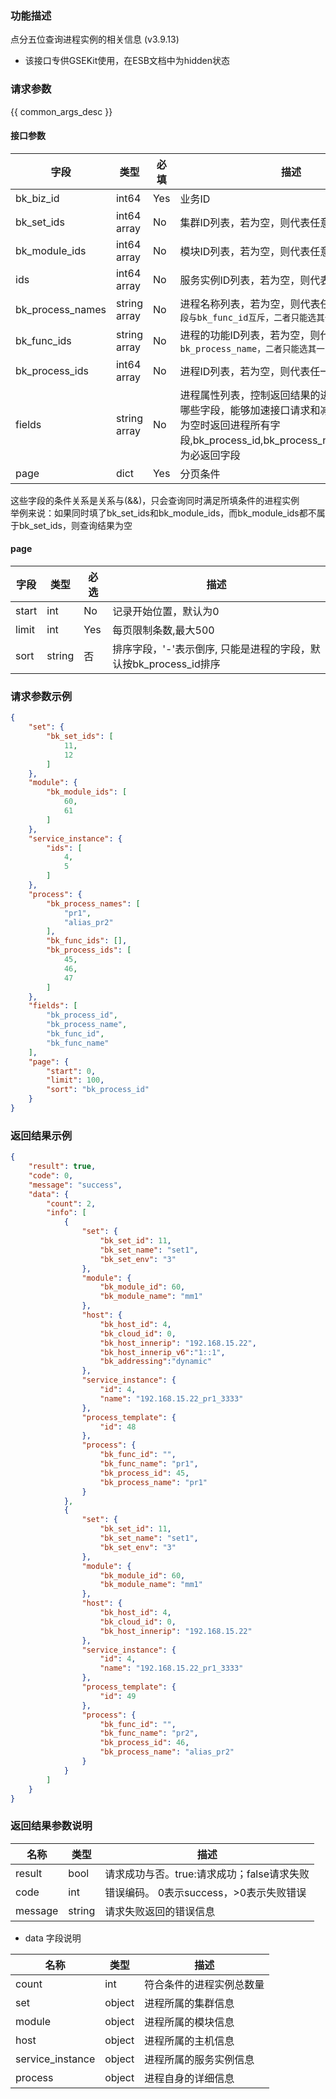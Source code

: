 ### 功能描述

点分五位查询进程实例的相关信息 (v3.9.13)

- 该接口专供GSEKit使用，在ESB文档中为hidden状态

### 请求参数

{{ common_args_desc }}

#### 接口参数

|字段|类型|必填|描述|
|---|---|---|---|
| bk_biz_id  | int64       | Yes      | 业务ID |
|bk_set_ids|int64 array|No|集群ID列表，若为空，则代表任意一集群|
|bk_module_ids|int64 array|No|模块ID列表，若为空，则代表任意一模块|
|ids|int64 array|No|服务实例ID列表，若为空，则代表任意一实例||
|bk_process_names|string array|No|进程名称列表，若为空，则代表任意一进程。`该字段与bk_func_id互斥，二者只能选其一，不能同时有值`|
|bk_func_ids|string array|No|进程的功能ID列表，若为空，则代表任一进程。`bk_process_name，二者只能选其一，不能同时有值`|
|bk_process_ids|int64 array|No|进程ID列表，若为空，则代表任一进程|
|fields|string array|No|进程属性列表，控制返回结果的进程实例信息里有哪些字段，能够加速接口请求和减少网络流量传输<br>为空时返回进程所有字段,bk_process_id,bk_process_name,bk_func_id为必返回字段|
|page|dict|Yes|分页条件|

这些字段的条件关系是关系与(&amp;&amp;)，只会查询同时满足所填条件的进程实例<br>
举例来说：如果同时填了bk_set_ids和bk_module_ids，而bk_module_ids都不属于bk_set_ids，则查询结果为空

#### page

| 字段  | 类型 |必选| 描述 |
| ---  | ---  | ---  | --- |
| start|int|No|记录开始位置，默认为0 |
| limit|int|Yes|每页限制条数,最大500 |
| sort  | string | 否   | 排序字段，'-'表示倒序, 只能是进程的字段，默认按bk_process_id排序 |


### 请求参数示例

``` json
{
    "set": {
        "bk_set_ids": [
            11,
            12
        ]
    },
    "module": {
        "bk_module_ids": [
            60,
            61
        ]
    },
    "service_instance": {
        "ids": [
            4,
            5
        ]
    },
    "process": {
        "bk_process_names": [
            "pr1",
            "alias_pr2"
        ],
        "bk_func_ids": [],
        "bk_process_ids": [
            45,
            46,
            47
        ]
    },
    "fields": [
        "bk_process_id",
        "bk_process_name",
        "bk_func_id",
        "bk_func_name"
    ],
    "page": {
        "start": 0,
        "limit": 100,
        "sort": "bk_process_id"
    }
}
```

### 返回结果示例
``` json
{
    "result": true,
    "code": 0,
    "message": "success",
    "data": {
        "count": 2,
        "info": [
            {
                "set": {
                    "bk_set_id": 11,
                    "bk_set_name": "set1",
                    "bk_set_env": "3"
                },
                "module": {
                    "bk_module_id": 60,
                    "bk_module_name": "mm1"
                },
                "host": {
                    "bk_host_id": 4,
                    "bk_cloud_id": 0,
                    "bk_host_innerip": "192.168.15.22",
                    "bk_host_innerip_v6":"1::1",
                    "bk_addressing":"dynamic"
                },
                "service_instance": {
                    "id": 4,
                    "name": "192.168.15.22_pr1_3333"
                },
                "process_template": {
                    "id": 48
                },
                "process": {
                    "bk_func_id": "",
                    "bk_func_name": "pr1",
                    "bk_process_id": 45,
                    "bk_process_name": "pr1"
                }
            },
            {
                "set": {
                    "bk_set_id": 11,
                    "bk_set_name": "set1",
                    "bk_set_env": "3"
                },
                "module": {
                    "bk_module_id": 60,
                    "bk_module_name": "mm1"
                },
                "host": {
                    "bk_host_id": 4,
                    "bk_cloud_id": 0,
                    "bk_host_innerip": "192.168.15.22"
                },
                "service_instance": {
                    "id": 4,
                    "name": "192.168.15.22_pr1_3333"
                },
                "process_template": {
                    "id": 49
                },
                "process": {
                    "bk_func_id": "",
                    "bk_func_name": "pr2",
                    "bk_process_id": 46,
                    "bk_process_name": "alias_pr2"
                }
            }
        ]
    }
}
```

### 返回结果参数说明

| 名称  | 类型  | 描述 |
|---|---|--- |
| result | bool | 请求成功与否。true:请求成功；false请求失败 |
| code | int | 错误编码。 0表示success，>0表示失败错误 |
| message | string | 请求失败返回的错误信息 |

- data 字段说明

| 名称  | 类型  | 描述 |
|---|---|--- |
|count|int|符合条件的进程实例总数量|
|set|object|进程所属的集群信息|
|module|object|进程所属的模块信息|
|host|object|进程所属的主机信息|
|service_instance|object|进程所属的服务实例信息|
|process|object|进程自身的详细信息|
